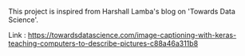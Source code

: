 This project is inspired from Harshall Lamba's blog on 'Towards Data Science'.

Link : https://towardsdatascience.com/image-captioning-with-keras-teaching-computers-to-describe-pictures-c88a46a311b8
